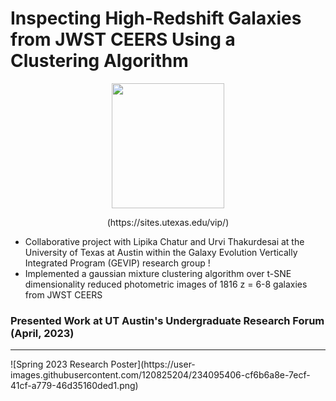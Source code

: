 # Inspecting High-Redshift Galaxies from JWST CEERS Using a Clustering Algorithm

<p align="center">
<img width="180" height="200" src= "https://user-images.githubusercontent.com/120825204/234086692-e96aa802-f497-46ee-aeb4-74b7abbdfdcd.png">
</p>
<p align="center">
(https://sites.utexas.edu/vip/)
</p>

* Collaborative project with Lipika Chatur and Urvi Thakurdesai at the University of Texas at Austin within the Galaxy Evolution Vertically Integrated Program (GEVIP) research group !
* Implemented a gaussian mixture clustering algorithm over t-SNE dimensionality reduced photometric images of 1816 z = 6-8 galaxies from JWST CEERS

### Presented Work at UT Austin's Undergraduate Research Forum (April, 2023)
<hr>
![Spring 2023 Research Poster](https://user-images.githubusercontent.com/120825204/234095406-cf6b6a8e-7ecf-41cf-a779-46d35160ded1.png)
